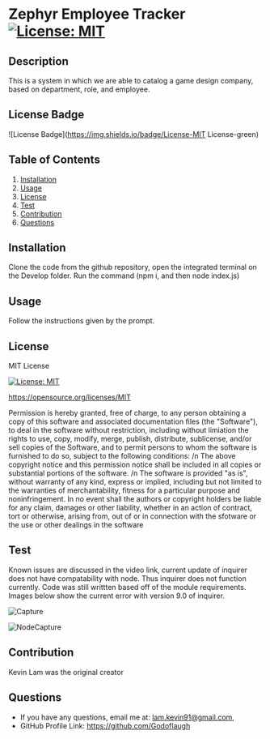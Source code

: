 # Zephyr Employee Tracker [![License: MIT](https://img.shields.io/badge/License-MIT-yellow.svg)](https://opensource.org/licenses/MIT)

  ## Description
  This is a system in which we are able to catalog a game design company, based on department, role, and employee.

  ## License Badge
  
  ![License Badge](https://img.shields.io/badge/License-MIT License-green)

## Table of Contents
1. [Installation](#installation)
2. [Usage](#usage)
3. [License](#license)
4. [Test](#test)
5. [Contribution](#contribution)
6. [Questions](#questions)

## Installation
Clone the code from the github repository, open the integrated terminal on the Develop folder. Run the command (npm i, and then node index.js)

## Usage
Follow the instructions given by the prompt.

## License
MIT License


[![License: MIT](https://img.shields.io/badge/License-MIT-yellow.svg)](https://opensource.org/licenses/MIT)

https://opensource.org/licenses/MIT

Permission is hereby granted, free of charge, to any person obtaining a copy of this software and associated documentation files (the "Software"), to deal in the software without restriction, including without limiation the rights to use, copy, modify, merge, publish, distribute, sublicense, and/or sell copies of the Software, and to permit persons to whom the software is furnished to do so, subject to the following conditions: /n The above copyright notice and this permission notice shall be included in all copies or substantial portions of the software. /n The software is provided "as is", without warranty of any kind, express or implied, including but not limited to the warranties of merchantability, fitness for a particular purpose and noninfringement. In no event shall the authors or copyright holders be liable for any claim, damages or other liability, whether in an action of contract, tort or otherwise, arising from, out of or in connection with the sfotware or the use or other dealings in the software



## Test
Known issues are discussed in the video link, current update of inquirer does not have compatability with node. Thus inquirer does not function currently. Code was still writtten based off of the module requirements. Images below show the current error with version 9.0 of inquirer.

![Capture](https://user-images.githubusercontent.com/3208213/175344496-ee5b067a-7412-4f52-a8f5-fcb08da53a07.PNG)

![NodeCapture](https://user-images.githubusercontent.com/3208213/175344521-3f74da1a-c8a8-4e19-a9b7-4a809df80972.PNG)



## Contribution
Kevin Lam was the original creator

## Questions
* If you have any questions, email me at: lam.kevin91@gmail.com,
* GitHub Profile Link: https://github.com/Godoflaugh



